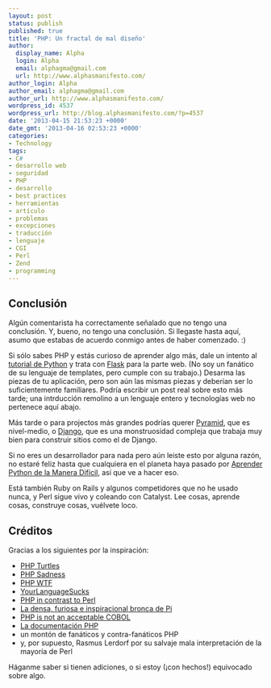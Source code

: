 ```yaml
---
layout: post
status: publish
published: true
title: 'PHP: Un fractal de mal diseño'
author:
  display_name: Alpha
  login: Alpha
  email: alphagma@gmail.com
  url: http://www.alphasmanifesto.com/
author_login: Alpha
author_email: alphagma@gmail.com
author_url: http://www.alphasmanifesto.com/
wordpress_id: 4537
wordpress_url: http://blog.alphasmanifesto.com/?p=4537
date: '2013-04-15 21:53:23 +0000'
date_gmt: '2013-04-16 02:53:23 +0000'
categories:
- Technology
tags:
- C#
- desarrollo web
- seguridad
- PHP
- desarrollo
- best practices
- herramientas
- artículo
- problemas
- excepciones
- traducción
- lenguaje
- CGI
- Perl
- Zend
- programming
---
```


## Conclusión

Algún comentarista ha correctamente señalado que no tengo una conclusión. Y, bueno, no tengo una conclusión. Si llegaste hasta aquí, asumo que estabas de acuerdo conmigo antes de haber comenzado. :)

Si sólo sabes PHP y estás curioso de aprender algo más, dale un intento al [tutorial de Python](http://docs.python.org/2/tutorial/) y trata con [Flask](http://flask.pocoo.org/) para la parte web. (No soy un fanático de su lenguaje de templates, pero cumple con su trabajo.) Desarma las piezas de tu aplicación, pero son aún las mismas piezas y deberían ser lo suficientemente familiares. Podría escribir un post real sobre esto más tarde; una intrducción remolino a un lenguaje entero y tecnologías web no pertenece aquí abajo.

Más tarde o para projectos más grandes podrías querer [Pyramid](http://www.pylonsproject.org/), que es nivel-medio, o [Django](https://www.djangoproject.com/), que es una monstruosidad compleja que trabaja muy bien para construir sitios como el de Django.

Si no eres un desarrollador para nada pero aún leiste esto por alguna razón, no estaré feliz hasta que cualquiera en el planeta haya pasado por [Aprender Python de la Manera Difícil](http://learnpythonthehardway.org/), así que ve a hacer eso.

Está también Ruby on Rails y algunos competidores que no he usado nunca, y Perl sigue vivo y coleando con Catalyst. Lee cosas, aprende cosas, construye cosas, vuélvete loco.

## Créditos

Gracias a los siguientes por la inspiración:

- [PHP Turtles](http://alokmenghrajani.github.io/wtf/php.html)
- [PHP Sadness](http://phpsadness.com/)
- [PHP WTF](http://www.phpwtf.org/)
- [YourLanguageSucks](https://wiki.theory.org/YourLanguageSucks#PHP_sucks_because%3A)
- [PHP in contrast to Perl](http://tnx.nl/php.html)
- [La densa, furiosa e inspiracional bronca de Pi](http://two-pi-r.livejournal.com/622760.html)
- [PHP is not an acceptable COBOL](http://tracks.ranea.org/post/13908062333/php-is-not-an-acceptable-cobol)
- [La documentación PHP](http://www.php.net/manual/en/index.php)
- un montón de fanáticos y contra-fanáticos PHP
- y, por supuesto, Rasmus Lerdorf por su salvaje mala interpretación de la mayoría de Perl

Háganme saber si tienen adiciones, o si estoy (¡con hechos!) equivocado sobre algo.
